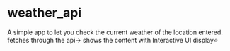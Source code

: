 # weather_api
A simple app to let you check the current weather of the location entered.
fetches through the api-> shows the content 
with Interactive UI display⭐
